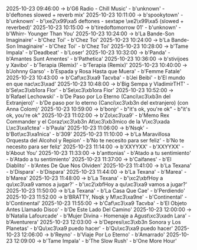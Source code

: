 2025-10-23 09:46:00 -> b'G6 Radio - Chill Music' - b'unknown' - b'deftones slowed + reverb mix'
2025-10-23 10:11:00 -> b'spookytown' - b'unknown' - b'\xe2\x99\xa5 deftones - sextape \xe2\x99\xa5 (slowed + reverbed)'
2025-10-23 10:15:00 -> b'tiredoftomorrow 01' - b'unknown' - b'Whirr- Younger Than You'
2025-10-23 10:24:00 -> b'La Bande-Son Imaginaire' - b'Chez Toi' - b'Chez Toi'
2025-10-23 10:24:00 -> b'La Bande-Son Imaginaire' - b'Chez Toi' - b'Chez Toi'
2025-10-23 10:28:00 -> b'Tame Impala' - b'Deadbeat' - b'Loser'
2025-10-23 10:32:00 -> b'Panda' - b'Amantes Sunt Amentes' - b'Pathetica'
2025-10-23 10:36:00 -> b'stivijoes y Xavibo' - b'Terapia (Remix)' - b'Terapia (Remix)'
2025-10-23 10:40:00 -> b'Johnny Garso' - b'Espada y Rosa Hasta que Muera' - b'Femme Fatale'
2025-10-23 10:43:00 -> b'Caf\xc3\xa9 Tacvba' - b'Jei Beibi' - b'El mundo en que nac\xc3\xad'
2025-10-23 10:48:00 -> b'Big Sempa y VladimirTHT' - b'Se\xc3\xb1ora Flor' - b'Se\xc3\xb1ora Flor'
2025-10-23 10:52:00 -> b'Rafael Lechowski' - b'De Paso por Lo Eterno (Canci\xc3\xb3n del Extranjero)' - b'De paso por lo eterno (Canci\xc3\xb3n del extranjero) (con Anna Colom)'
2025-10-23 10:59:00 -> b'bonjr' - b"it's ok, you're ok" - b"it's ok, you're ok"
2025-10-23 11:02:00 -> b'Zo\xc3\xa9' - b'Memo Rex Commander y el Coraz\xc3\xb3n At\xc3\xb3mico de la V\xc3\xada L\xc3\xa1ctea' - b'Paula'
2025-10-23 11:06:00 -> b'Nsqk' - b'Bot\xc3\xa1nica' - b'309'
2025-10-23 11:10:00 -> b'La Maravillosa Orquesta del Alcohol y Repion' - b'No te necesito para ser feliz' - b'No te necesito para ser feliz'
2025-10-23 11:14:00 -> b'XXYYXX' - b'XXYYXX' - b'About You'
2025-10-23 11:33:00 -> b'anttonias' - b'Atado a tu sentimiento' - b'Atado a tu sentimiento'
2025-10-23 11:37:00 -> b'Caifanes' - b'El Diablito' - b'Antes De Que Nos Olviden'
2025-10-23 11:41:00 -> b'La Texana' - b'Dispara' - b'Dispara'
2025-10-23 11:44:00 -> b'La Texana' - b'Marea' - b'Marea'
2025-10-23 11:48:00 -> b'La Texana' - b'\xc2\xbfHoy a qu\xc3\xa9 vamos a jugar?' - b'\xc2\xbfHoy a qu\xc3\xa9 vamos a jugar?'
2025-10-23 11:50:00 -> b'La Texana' - b'La Casa Que Cae' - b'Perdiendo'
2025-10-23 11:52:00 -> b'BRATTY, Nsqk y M\xc3\xa9ne' - b'Continental' - b'Continental'
2025-10-23 11:55:00 -> b'Caf\xc3\xa9 Tacvba' - b'El Objeto Antes Llamado Disco' - b'De Este Lado Del Camino'
2025-10-23 12:00:00 -> b'Natalia Lafourcade' - b'Mujer Divina - Homenaje a Agust\xc3\xadn Lara' - b'Aventurera'
2025-10-23 12:03:00 -> b'Depresi\xc3\xb3n Sonora y Los Planetas' - b'Qu\xc3\xa9 puedo hacer' - b'Qu\xc3\xa9 puedo hacer'
2025-10-23 12:06:00 -> b'Reyno' - b'Viaje Por Lo Eterno' - b'Amarrado'
2025-10-23 12:09:00 -> b'Tame Impala' - b'The Slow Rush' - b'One More Hour'
